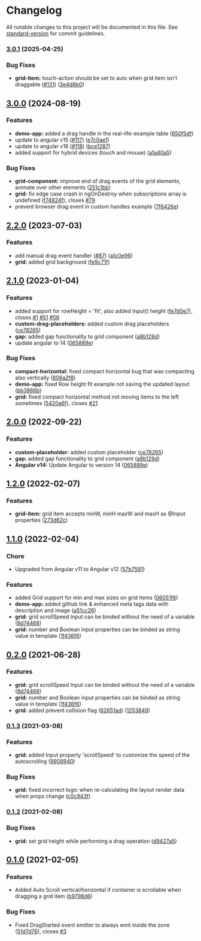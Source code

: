 # Changelog

All notable changes to this project will be documented in this file. See [standard-version](https://github.com/conventional-changelog/standard-version) for commit guidelines.

### [3.0.1](https://github.com/katoid/angular-grid-layout/compare/v3.0.0...v3.0.1) (2025-04-25)


### Bug Fixes

* **grid-item:** touch-action should be set to auto when grid item isn't draggable ([#131](https://github.com/katoid/angular-grid-layout/issues/131)) ([3e4d6b0](https://github.com/katoid/angular-grid-layout/commit/3e4d6b056d16cf1af5fa8f177ea82cfeb8304c62))

## [3.0.0](https://github.com/katoid/angular-grid-layout/compare/v2.2.0...v3.0.0) (2024-08-19)


### Features

* **demo-app:** added a drag handle in the real-life-example table ([850f5df](https://github.com/katoid/angular-grid-layout/commit/850f5df7dd519a0c5e99dc0e11150297a62af616))
* update to angular v15 ([#117](https://github.com/katoid/angular-grid-layout/issues/117)) ([e7c0ae1](https://github.com/katoid/angular-grid-layout/commit/e7c0ae14b81e439c04f4e586c91160cd4dfcbc62))
* update to angular v16 ([#118](https://github.com/katoid/angular-grid-layout/issues/118)) ([bce1287](https://github.com/katoid/angular-grid-layout/commit/bce128794c3853e3f88e2bcf7b0acf117e321287))
* added support for hybrid devices (touch and mouse) ([a1a40a5](https://github.com/katoid/angular-grid-layout/commit/a1a40a5150691aa9ddff5d7422217e57ba2d16a0))

### Bug Fixes

* **grid-component:** improve end of drag events of the grid elements, animate over other elements ([251c1bb](https://github.com/katoid/angular-grid-layout/commit/251c1bbebb96f3482e4eba6ca2eeeebe3c8ca5fb))
* **grid:** fix edge case crash in ngOnDestroy when subscriptions array is undefined ([f74824f](https://github.com/katoid/angular-grid-layout/commit/f74824fdf5672cfca413cdcadf5b16244da4cd8f)), closes [#79](https://github.com/katoid/angular-grid-layout/issues/79)
* prevent browser drag event in custom handles example ([7f6426e](https://github.com/katoid/angular-grid-layout/commit/7f6426e3dfd48d8115771f0ab1876ac26a71f04d))

## [2.2.0](https://github.com/katoid/angular-grid-layout/compare/v2.1.0...v2.2.0) (2023-07-03)


### Features

* add manual drag event handler ([#87](https://github.com/katoid/angular-grid-layout/issues/87)) ([a1c0e96](https://github.com/katoid/angular-grid-layout/commit/a1c0e96151638a1621244d979763fdfe9c8c9c11))
* **grid:** added grid background ([fe9c71f](https://github.com/katoid/angular-grid-layout/commit/fe9c71ffa7a70511ca3605568b14c6c371d060e1))

## [2.1.0](https://github.com/katoid/angular-grid-layout/compare/v1.2.0...v2.1.0) (2023-01-04)

### Features

* added support for rowHeight = 'fit', also added Input() height ([fe7d0e7](https://github.com/katoid/angular-grid-layout/commit/fe7d0e7af9e5ede885a34a9c4700df23012cd1a9)), closes [#1](https://github.com/katoid/angular-grid-layout/issues/1) [#51](https://github.com/katoid/angular-grid-layout/issues/51) [#58](https://github.com/katoid/angular-grid-layout/issues/58)
* **custom-drag-placeholders:** added custom drag placeholders ([ce78265](https://github.com/katoid/angular-grid-layout/commit/ce7826522f67333359afcac4f10cb3cd4b76f7b0))
* **gap:** added gap functionality to grid component ([a8b129d](https://github.com/katoid/angular-grid-layout/commit/a8b129d76cb7bf12a63ff92beee5d5bbb28046b3))
* update angular to 14 ([065889e](https://github.com/katoid/angular-grid-layout/commit/065889e0d1d27494be9555095d023f860450e690))


### Bug Fixes

* **compact-horizontal:** fixed compact horizontal bug that was compacting also vertically ([806a2f8](https://github.com/katoid/angular-grid-layout/commit/806a2f8f5d09ce00668165f1c32155a435deadc5))
* **demo-app:** fixed Row height fit example not saving the updated layout ([bb3886b](https://github.com/katoid/angular-grid-layout/commit/bb3886b02788585d13062e0575134585bb367d1d))
* **grid:** fixed compact horizontal method not moving items to the left sometimes ([5420a6f](https://github.com/katoid/angular-grid-layout/commit/5420a6f6c2b4e2fc26b975803acd285a7ee9b471)), closes [#21](https://github.com/katoid/angular-grid-layout/issues/21)

## [2.0.0](https://github.com/katoid/angular-grid-layout/compare/v1.2.0...v2.0.0) (2022-09-22)


### Features

* **custom-placeholder:** added custom placeholder ([ce78265](https://github.com/katoid/angular-grid-layout/commit/ce7826522f67333359afcac4f10cb3cd4b76f7b0))
* **gap:** added gap functionality to grid component ([a8b129d](https://github.com/katoid/angular-grid-layout/commit/a8b129d76cb7bf12a63ff92beee5d5bbb28046b3))
* **Angular v14:** Update Angular to version 14 ([065889e](https://github.com/katoid/angular-grid-layout/commit/065889e0d1d27494be9555095d023f860450e690))

## [1.2.0](https://github.com/katoid/angular-grid-layout/compare/v1.1.0...v1.2.0) (2022-02-07)


### Features

* **grid-item:** grid item accepts minW, minH maxW and maxH as @Input properties ([273d62c](https://github.com/katoid/angular-grid-layout/commit/273d62c4a08579908791bcd41160433662bf99ce))

## [1.1.0](https://github.com/katoid/angular-grid-layout/compare/v0.2.0...v1.1.0) (2022-02-04)

### Chore

* Upgraded from Angular v11 to Angular v12 ([57b7591](https://github.com/katoid/angular-grid-layout/commit/57b7591f52e0aeb0b2283230a3ab76ff30c91a54))


### Features

* added Grid support for min and max sizes on grid items ([06051f6](https://github.com/katoid/angular-grid-layout/commit/06051f67b904b37c068c906998100961a104c18d))
* **demo-app:** added github link & enhanced meta tags data with description and image ([a51cc26](https://github.com/katoid/angular-grid-layout/commit/a51cc26c22c4864778d24b70a2e1508604386ecc))
* **grid:** grid scrollSpeed Input can be binded without the need of a variable ([8d74468](https://github.com/katoid/angular-grid-layout/commit/8d74468306d8047fde1ea04ea5e32515e066ae42))
* **grid:** number and Boolean input properties can be binded as string value in template ([1f436f6](https://github.com/katoid/angular-grid-layout/commit/1f436f691bea4412518c504f9cd0e89a979c1323))

## [0.2.0](https://github.com/katoid/angular-grid-layout/compare/v0.1.3...v0.2.0) (2021-06-28)


### Features

* **grid:** grid scrollSpeed Input can be binded without the need of a variable ([8d74468](https://github.com/katoid/angular-grid-layout/commit/8d74468306d8047fde1ea04ea5e32515e066ae42))
* **grid:** number and Boolean input properties can be binded as string value in template ([1f436f6](https://github.com/katoid/angular-grid-layout/commit/1f436f691bea4412518c504f9cd0e89a979c1323))
* **grid:** added prevent collision flag ([62651ad](https://github.com/katoid/angular-grid-layout/commit/62651ad5aca65a5785c7af942b55921f8baa4c59)) ([1253849](https://github.com/katoid/angular-grid-layout/commit/1253849688a509188539a7fe9515daad78f9777e))


### [0.1.3](https://github.com/katoid/angular-grid-layout/compare/v0.1.2...v0.1.3) (2021-03-08)


### Features

* **grid:** added Input property 'scrollSpeed' to customize the speed of the autoscrolling ([9908940](https://github.com/katoid/angular-grid-layout/commit/99089405fc1f9527f151ca4bd2d0b0910a09fe61))


### Bug Fixes

* **grid:** fixed incorrect logic when re-calculating the layout render data when props change ([c0c943f](https://github.com/katoid/angular-grid-layout/commit/c0c943f26607149185d79f099b02fe0b2a06d041))

### [0.1.2](https://github.com/katoid/angular-grid-layout/compare/v0.1.1...v0.1.2) (2021-02-08)


### Bug Fixes

* **grid:** set grid height while performing a drag operation ([d9427a5](https://github.com/katoid/angular-grid-layout/commit/d9427a50ee081e12cde10769d5ef555874807d7a))

## [0.1.0](https://github.com/katoid/angular-grid-layout/releases/tag/v0.1.0) (2021-02-05)


### Features
* Added Auto Scroll vertical/horizontal if container is scrollable when dragging a grid item ([b9798d6](https://github.com/katoid/angular-grid-layout/commit/b9798d6f01227170f82b00642ce3045b3e629d7d))

### Bug Fixes

* Fixed DragStarted event emitter to always emit inside the zone ([51d7d76](https://github.com/katoid/angular-grid-layout/commit/51d7d764b9dbff8bdb55ad87e4536c4eff805381)), closes [#3](https://github.com/katoid/angular-grid-layout/issues/3)
